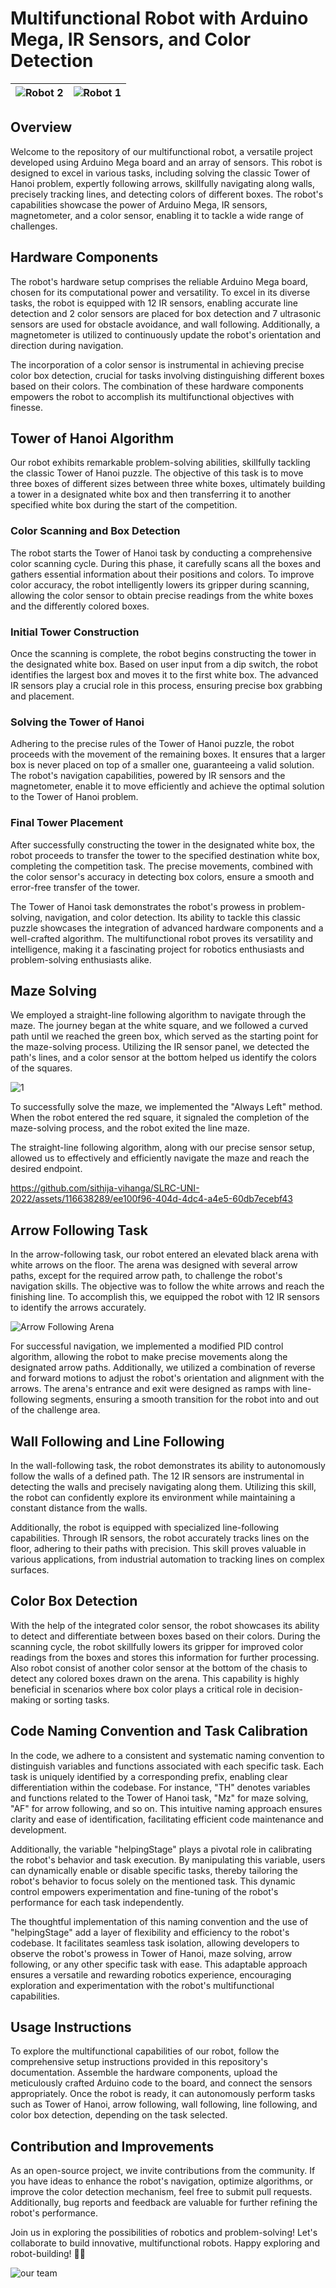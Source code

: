 # Multifunctional Robot with Arduino Mega, IR Sensors, and Color Detection
| ![Robot 2](https://github.com/sithija-vihanga/SLRC-UNI-2022/assets/106132194/268a2065-6e54-4442-b7e9-5ce4e8a4b1ea) | ![Robot 1](https://github.com/sithija-vihanga/SLRC-UNI-2022/assets/106132194/78efc6fd-752b-4dd8-827c-03334113d0c2) |
|:---:|:---:|




## Overview
Welcome to the repository of our multifunctional robot, a versatile project developed using Arduino Mega board and an array of sensors. This robot is designed to excel in various tasks, including solving the classic Tower of Hanoi problem, expertly following arrows, skillfully navigating along walls, precisely tracking lines, and detecting colors of different boxes. The robot's capabilities showcase the power of Arduino Mega, IR sensors, magnetometer, and a color sensor, enabling it to tackle a wide range of challenges.

## Hardware Components
The robot's hardware setup comprises the reliable Arduino Mega board, chosen for its computational power and versatility. To excel in its diverse tasks, the robot is equipped with 12 IR sensors, enabling accurate line detection and 2 color sensors are placed for box  detection and 7 ultrasonic sensors are used for obstacle avoidance, and wall following. Additionally, a magnetometer is utilized to continuously update the robot's orientation and direction during navigation.

The incorporation of a color sensor is instrumental in achieving precise color box detection, crucial for tasks involving distinguishing different boxes based on their colors. The combination of these hardware components empowers the robot to accomplish its multifunctional objectives with finesse.

## Tower of Hanoi Algorithm
Our robot exhibits remarkable problem-solving abilities, skillfully tackling the classic Tower of Hanoi puzzle. The objective of this task is to move three boxes of different sizes between three white boxes, ultimately building a tower in a designated white box and then transferring it to another specified white box during the start of the competition.

### Color Scanning and Box Detection
The robot starts the Tower of Hanoi task by conducting a comprehensive color scanning cycle. During this phase, it carefully scans all the boxes and gathers essential information about their positions and colors. To improve color accuracy, the robot intelligently lowers its gripper during scanning, allowing the color sensor to obtain precise readings from the white boxes and the differently colored boxes.

### Initial Tower Construction
Once the scanning is complete, the robot begins constructing the tower in the designated white box. Based on user input from a dip switch, the robot identifies the largest box and moves it to the first white box. The advanced IR sensors play a crucial role in this process, ensuring precise box grabbing and placement.

### Solving the Tower of Hanoi
Adhering to the precise rules of the Tower of Hanoi puzzle, the robot proceeds with the movement of the remaining boxes. It ensures that a larger box is never placed on top of a smaller one, guaranteeing a valid solution. The robot's navigation capabilities, powered by IR sensors and the magnetometer, enable it to move efficiently and achieve the optimal solution to the Tower of Hanoi problem.

### Final Tower Placement
After successfully constructing the tower in the designated white box, the robot proceeds to transfer the tower to the specified destination white box, completing the competition task. The precise movements, combined with the color sensor's accuracy in detecting box colors, ensure a smooth and error-free transfer of the tower.

The Tower of Hanoi task demonstrates the robot's prowess in problem-solving, navigation, and color detection. Its ability to tackle this classic puzzle showcases the integration of advanced hardware components and a well-crafted algorithm. The multifunctional robot proves its versatility and intelligence, making it a fascinating project for robotics enthusiasts and problem-solving enthusiasts alike.

## Maze Solving



We employed a straight-line following algorithm to navigate through the maze. The journey began at the white square, and we followed a curved path until we reached the green box, which served as the starting point for the maze-solving process. Utilizing the IR sensor panel, we detected the path's lines, and a color sensor at the bottom helped us identify the colors of the squares.

![1](https://github.com/sithija-vihanga/SLRC-UNI-2022/assets/105491340/4b4b8492-ca1d-4b90-9d61-6eac154a4935)

To successfully solve the maze, we implemented the "Always Left" method. When the robot entered the red square, it signaled the completion of the maze-solving process, and the robot exited the line maze.

The straight-line following algorithm, along with our precise sensor setup, allowed us to effectively and efficiently navigate the maze and reach the desired endpoint.


https://github.com/sithija-vihanga/SLRC-UNI-2022/assets/116638289/ee100f96-404d-4dc4-a4e5-60db7ecebf43


## Arrow Following Task
In the arrow-following task, our robot entered an elevated black arena with white arrows on the floor. The arena was designed with several arrow paths, except for the required arrow path, to challenge the robot's navigation skills. The objective was to follow the white arrows and reach the finishing line. To accomplish this, we equipped the robot with 12 IR sensors to identify the arrows accurately.

![Arrow Following Arena](https://github.com/sithija-vihanga/SLRC-UNI-2022/assets/106132194/b0486652-4ed3-4f3a-8cdb-bf8a5d5204b2)

For successful navigation, we implemented a modified PID control algorithm, allowing the robot to make precise movements along the designated arrow paths. Additionally, we utilized a combination of reverse and forward motions to adjust the robot's orientation and alignment with the arrows. The arena's entrance and exit were designed as ramps with line-following segments, ensuring a smooth transition for the robot into and out of the challenge area.

## Wall Following and Line Following
In the wall-following task, the robot demonstrates its ability to autonomously follow the walls of a defined path. The 12 IR sensors are instrumental in detecting the walls and precisely navigating along them. Utilizing this skill, the robot can confidently explore its environment while maintaining a constant distance from the walls.

Additionally, the robot is equipped with specialized line-following capabilities. Through IR sensors, the robot accurately tracks lines on the floor, adhering to their paths with precision. This skill proves valuable in various applications, from industrial automation to tracking lines on complex surfaces.

## Color Box Detection
With the help of the integrated color sensor, the robot showcases its ability to detect and differentiate between boxes based on their colors. During the scanning cycle, the robot skillfully lowers its gripper for improved color readings from the boxes and stores this information for further processing. Also robot consist of another color sensor at the bottom of the chasis to detect any colored boxes drawn on the arena. This capability is highly beneficial in scenarios where box color plays a critical role in decision-making or sorting tasks.

## Code Naming Convention and Task Calibration

In the code, we adhere to a consistent and systematic naming convention to distinguish variables and functions associated with each specific task. Each task is uniquely identified by a corresponding prefix, enabling clear differentiation within the codebase. For instance, "TH" denotes variables and functions related to the Tower of Hanoi task, "Mz" for maze solving, "AF" for arrow following, and so on. This intuitive naming approach ensures clarity and ease of identification, facilitating efficient code maintenance and development.

Additionally, the variable "helpingStage" plays a pivotal role in calibrating the robot's behavior and task execution. By manipulating this variable, users can dynamically enable or disable specific tasks, thereby tailoring the robot's behavior to focus solely on the mentioned task. This dynamic control empowers experimentation and fine-tuning of the robot's performance for each task independently.

The thoughtful implementation of this naming convention and the use of "helpingStage" add a layer of flexibility and efficiency to the robot's codebase. It facilitates seamless task isolation, allowing developers to observe the robot's prowess in Tower of Hanoi, maze solving, arrow following, or any other specific task with ease. This adaptable approach ensures a versatile and rewarding robotics experience, encouraging exploration and experimentation with the robot's multifunctional capabilities.

## Usage Instructions
To explore the multifunctional capabilities of our robot, follow the comprehensive setup instructions provided in this repository's documentation. Assemble the hardware components, upload the meticulously crafted Arduino code to the board, and connect the sensors appropriately. Once the robot is ready, it can autonomously perform tasks such as Tower of Hanoi, arrow following, wall following, line following, and color box detection, depending on the task selected.

## Contribution and Improvements
As an open-source project, we invite contributions from the community. If you have ideas to enhance the robot's navigation, optimize algorithms, or improve the color detection mechanism, feel free to submit pull requests. Additionally, bug reports and feedback are valuable for further refining the robot's performance.

Join us in exploring the possibilities of robotics and problem-solving! Let's collaborate to build innovative, multifunctional robots. Happy exploring and robot-building! 🤖💡

![our team](https://github.com/sithija-vihanga/SLRC-UNI-2022/assets/106132194/055187e3-519a-4ac3-a43c-b6e46fa5298b)

